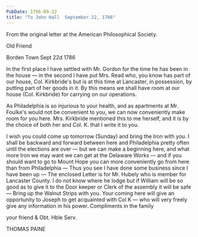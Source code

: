 ```yaml
---
PubDate: 1786-09-22
title: "To John Hall  September 22, 1786"
---
```


   From the original letter at the American Philosophical Society.

   Old Friend

   Borden Town Sept 22d 1786

   In the first place I have settled with Mr. Gordon for the time he has been
   in the house &mdash; in the second I have put Mrs. Read who, 
   you know has part of
   our house, Col. Kirkbride's but is at this time at Lancaster, in possession,
   by putting part of her goods in it. By this means we shall have room at
   our house (Col. Kirkbride) for carrying on our operations. 
   
   As Philadelphia
   is so injurious to your health, and as apartments at Mr. Foulke's would not
   be convenient to you, we can now conveniently make room for you here. Mrs.
   Kirkbride mentioned this to me herself, and it is by the choice of both her
   and Col. K. that I write it to you. 
   
   I wish you could come up tomorrow
   (Sunday) and bring the Iron with you. I shall be backward and forward
   between here and Philadelphia pretty often until the elections are 
   over &mdash; 
   but we can make a beginning here, and what more Iron we may want we can get
   at the Delaware Works &mdash; and if you should want to go to 
   Mount Hope you can
   more conveniently go from here than from Philadelphia &mdash; 
   Thus you see I have
   done some business since I have been up &mdash; The enclosed 
   Letter is for Mr. Hubely who is member for Lancaster County. I 
   do not know where he lodge
   but if William will be so good as to give it to the Door keeper or Clerk
   of the assembly it will be safe &mdash; Bring up the Walnut 
   Strips with you. Your
   coming here will give an opportunity to Joseph to get acquainted with Col
   K &mdash; who will very freely give any information in his power. 
   Compliments in the family

   your friend & Obt. Hble Serv.

   THOMAS PAINE


